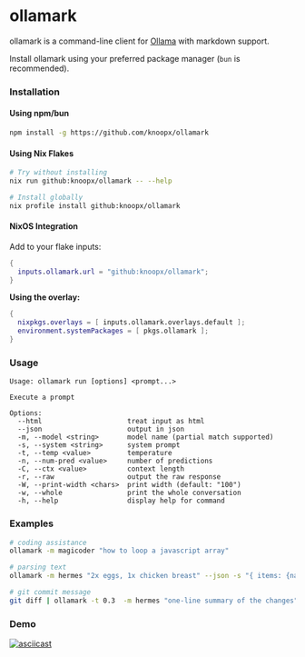 # ollamark

ollamark is a command-line client for [Ollama](https://ollama.com/) with markdown support.

Install ollamark using your preferred package manager (`bun` is recommended).

### Installation

#### Using npm/bun

```bash
npm install -g https://github.com/knoopx/ollamark
```

#### Using Nix Flakes

```bash
# Try without installing
nix run github:knoopx/ollamark -- --help

# Install globally
nix profile install github:knoopx/ollamark
```

#### NixOS Integration

Add to your flake inputs:

```nix
{
  inputs.ollamark.url = "github:knoopx/ollamark";
}
```

**Using the overlay:**

```nix
{
  nixpkgs.overlays = [ inputs.ollamark.overlays.default ];
  environment.systemPackages = [ pkgs.ollamark ];
}
```

### Usage

```text
Usage: ollamark run [options] <prompt...>

Execute a prompt

Options:
  --html                     treat input as html
  --json                     output in json
  -m, --model <string>       model name (partial match supported)
  -s, --system <string>      system prompt
  -t, --temp <value>         temperature
  -n, --num-pred <value>     number of predictions
  -C, --ctx <value>          context length
  -r, --raw                  output the raw response
  -W, --print-width <chars>  print width (default: "100")
  -w, --whole                print the whole conversation
  -h, --help                 display help for command
```

### Examples

```bash
# coding assistance
ollamark -m magicoder "how to loop a javascript array"

# parsing text
ollamark -m hermes "2x eggs, 1x chicken breast" --json -s "{ items: {name: string; quantity: number }[] }"

# git commit message
git diff | ollamark -t 0.3  -m hermes "one-line summary of the changes" --raw
```

### Demo

[![asciicast](https://asciinema.org/a/fE9LzZxhJeaFeI5sHIu2lrYc0.svg)](https://asciinema.org/a/fE9LzZxhJeaFeI5sHIu2lrYc0)
